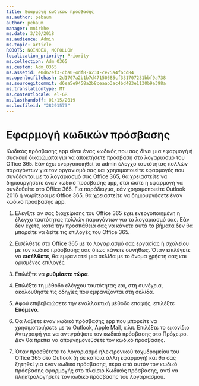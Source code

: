 ```yaml
---
title: Εφαρμογή κωδικών πρόσβασης
ms.author: pebaum
author: pebaum
manager: mnirkhe
ms.date: 3/20/2018
ms.audience: Admin
ms.topic: article
ROBOTS: NOINDEX, NOFOLLOW
localization_priority: Priority
ms.collection: Adm_O365
ms.custom: Adm_O365
ms.assetid: e0d62ef3-cba0-4df8-a234-ce75a4f6cd84
ms.openlocfilehash: 2d1707a2b1b7d47150585cf331707231bbf9a738
ms.sourcegitcommit: d6ea5e9458a2b8ceaab3ac4bd483e1130b9a398a
ms.translationtype: MT
ms.contentlocale: el-GR
ms.lasthandoff: 01/15/2019
ms.locfileid: "28291573"
---
```

# <a name="app-passwords"></a>Εφαρμογή κωδικών πρόσβασης

Κωδικός πρόσβασης app είναι ένας κωδικός που σας δίνει μια εφαρμογή ή συσκευή δικαιώματα για να αποκτήσετε πρόσβαση στο λογαριασμό του Office 365. Εάν έχει ενεργοποιηθεί το admin έλεγχο ταυτότητας πολλών παραγόντων για τον οργανισμό σας και χρησιμοποιείτε εφαρμογές που συνδέονται με το λογαριασμό σας Office 365, θα χρειαστείτε να δημιουργήσετε έναν κωδικό πρόσβασης app, έτσι ώστε η εφαρμογή να συνδεθείτε στο Office 365. Για παράδειγμα, εάν χρησιμοποιείτε Outlook 2016 ή νωρίτερα με Office 365, θα χρειαστείτε να δημιουργήσετε έναν κωδικό πρόσβασης app.
  
1. Ελέγξτε αν σας διαχείρισης του Office 365 έχει ενεργοποιημένη η έλεγχο ταυτότητας πολλών παραγόντων για το λογαριασμό σας. Εάν δεν έχετε, κατά την προσπάθειά σας να κάνετε αυτά τα βήματα δεν θα μπορείτε να δείτε τις επιλογές του Office 365.
    
2. Εισέλθετε στο Office 365 με το λογαριασμό σας εργασίας ή σχολείου με τον κωδικό πρόσβασής σας όπως κάνετε συνήθως. Όταν επιλέγετε να **εισέλθετε**, θα εμφανιστεί μια σελίδα με το όνομα χρήστη σας και ορισμένες επιλογές 
    
3. Επιλέξτε να **ρυθμίσετε τώρα**. 
    
4. Επιλέξτε τη μέθοδο ελέγχου ταυτότητας και, στη συνέχεια, ακολουθήστε τις οδηγίες που εμφανίζονται στη σελίδα.
    
5. Αφού επιβεβαιώσετε την εναλλακτική μέθοδο επαφής, επιλέξτε **Επόμενο**. 
    
6. Θα λάβετε έναν κωδικό πρόσβασης app που μπορείτε να χρησιμοποιήσετε με το Outlook, Apple Mail, κ.λπ. Επιλέξτε το εικονίδιο Αντιγραφή για να αντιγράψετε τον κωδικό πρόσβασης στο Πρόχειρο. Δεν θα πρέπει να απομνημονεύσετε τον κωδικό πρόσβασης. 
    
7. Όταν προσθέτετε το λογαριασμό ηλεκτρονικού ταχυδρομείου του Office 365 στο Outlook (ή σε κάποια άλλη εφαρμογή) και θα σας ζητηθεί για έναν κωδικό πρόσβασης, πέρα από αυτόν τον κωδικό πρόσβασης εφαρμογής στο πλαίσιο Κωδικός πρόσβασης, αντί να πληκτρολογήσετε τον κωδικό πρόσβασης του λογαριασμού. 
    

